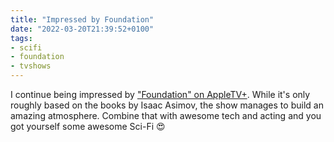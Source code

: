 ```yaml
---
title: "Impressed by Foundation"
date: "2022-03-20T21:39:52+0100"
tags:
- scifi
- foundation
- tvshows
---
```


I continue being impressed by ["Foundation" on AppleTV+](https://tv.apple.com/us/show/foundation/umc.cmc.5983fipzqbicvrve6jdfep4x3). While it's only roughly based on the books by Isaac Asimov, the show manages to build an amazing atmosphere. Combine that with awesome tech and acting and you got yourself some awesome Sci-Fi 😍